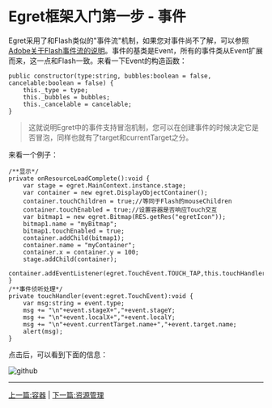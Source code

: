 Egret框架入门第一步 - 事件
===============

Egret采用了和Flash类似的"事件流"机制，如果您对事件尚不了解，可以参照[Adobe关于Flash事件流的说明](http://help.adobe.com/zh_CN/as3/dev/WS5b3ccc516d4fbf351e63e3d118a9b90204-7e4f.html)。事件的基类是Event，所有的事件类从Event扩展而来，这一点和Flash一致。来看一下Event的构造函数：

```
public constructor(type:string, bubbles:boolean = false, cancelable:boolean = false) {
    this._type = type;
    this._bubbles = bubbles;
    this._cancelable = cancelable;
}
```
> 这就说明Egret中的事件支持冒泡机制，您可以在创建事件的时候决定它是否冒泡，同样也就有了target和currentTarget之分。

来看一个例子：

```
/**显示*/
private onResourceLoadComplete():void {
    var stage = egret.MainContext.instance.stage;
    var container = new egret.DisplayObjectContainer();
    container.touchChildren = true;//等同于Flash的mouseChildren
    container.touchEnabled = true;//设置容器是否响应Touch交互
    var bitmap1 = new egret.Bitmap(RES.getRes("egretIcon"));
    bitmap1.name = "myBitmap";
    bitmap1.touchEnabled = true;
    container.addChild(bitmap1);
    container.name = "myContainer";
    container.x = container.y = 100;
    stage.addChild(container);
    container.addEventListener(egret.TouchEvent.TOUCH_TAP,this.touchHandler,container);
}
/**事件侦听处理*/
private touchHandler(event:egret.TouchEvent):void {
    var msg:string = event.type;
    msg += "\n"+event.stageX+","+event.stageY;
    msg += "\n"+event.localX+","+event.localY;
    msg += "\n"+event.currentTarget.name+","+event.target.name;
    alert(msg);
}
```
点击后，可以看到下面的信息：

![github](https://raw.githubusercontent.com/NeoGuo/html5-documents/master/egret/images/egret_event.png "event")

- - -

[上一篇:容器](https://github.com/NeoGuo/html5-documents/blob/master/egret/07-container.md)
| [下一篇:资源管理](https://github.com/NeoGuo/html5-documents/blob/master/egret/09-resource.md)
